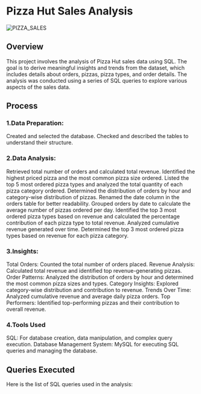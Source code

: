 # Pizza Hut Sales Analysis

![PIZZA_SALES]("https://github.com/Riku1014/SQL-Pizza-Hut-Sales-Analysis/assets/151837914/31da5976-790a-4047-9db3-d914d6a9b475")

## Overview
This project involves the analysis of Pizza Hut sales data using SQL. The goal is to derive meaningful insights and trends from the dataset, which includes details about orders, pizzas, pizza types, and order details. The analysis was conducted using a series of SQL queries to explore various aspects of the sales data.

## Process
### 1.Data Preparation:

Created and selected the database.
Checked and described the tables to understand their structure.

### 2.Data Analysis:

Retrieved total number of orders and calculated total revenue.
Identified the highest priced pizza and the most common pizza size ordered.
Listed the top 5 most ordered pizza types and analyzed the total quantity of each pizza category ordered.
Determined the distribution of orders by hour and category-wise distribution of pizzas.
Renamed the date column in the orders table for better readability.
Grouped orders by date to calculate the average number of pizzas ordered per day.
Identified the top 3 most ordered pizza types based on revenue and calculated the percentage contribution of each pizza type to total revenue.
Analyzed cumulative revenue generated over time.
Determined the top 3 most ordered pizza types based on revenue for each pizza category.


### 3.Insights:

Total Orders: Counted the total number of orders placed.
Revenue Analysis: Calculated total revenue and identified top revenue-generating pizzas.
Order Patterns: Analyzed the distribution of orders by hour and determined the most common pizza sizes and types.
Category Insights: Explored category-wise distribution and contribution to revenue.
Trends Over Time: Analyzed cumulative revenue and average daily pizza orders.
Top Performers: Identified top-performing pizzas and their contribution to overall revenue.


### 4.Tools Used

SQL: For database creation, data manipulation, and complex query execution.
Database Management System: MySQL for executing SQL queries and managing the database.


## Queries Executed

Here is the list of SQL queries used in the analysis:
